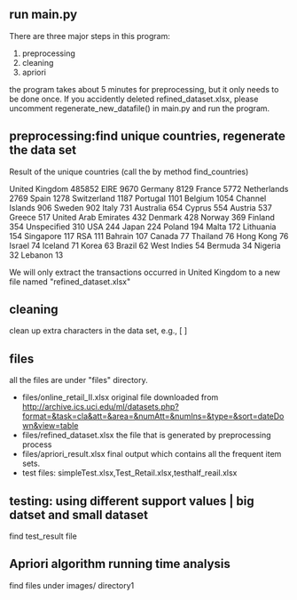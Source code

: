 run main.py
-
There are three major steps in this program:
1. preprocessing
2. cleaning
3. apriori

the program takes about 5 minutes for preprocessing, but it only needs to be done once.
If you accidently deleted refined_dataset.xlsx, please uncomment regenerate_new_datafile() in main.py and run the program.

preprocessing:find unique countries, regenerate the data set
-
Result of the unique countries (call the by method find_countries)

United Kingdom          485852
EIRE                      9670
Germany                   8129
France                    5772
Netherlands               2769
Spain                     1278
Switzerland               1187
Portugal                  1101
Belgium                   1054
Channel Islands            906
Sweden                     902
Italy                      731
Australia                  654
Cyprus                     554
Austria                    537
Greece                     517
United Arab Emirates       432
Denmark                    428
Norway                     369
Finland                    354
Unspecified                310
USA                        244
Japan                      224
Poland                     194
Malta                      172
Lithuania                  154
Singapore                  117
RSA                        111
Bahrain                    107
Canada                      77
Thailand                    76
Hong Kong                   76
Israel                      74
Iceland                     71
Korea                       63
Brazil                      62
West Indies                 54
Bermuda                     34
Nigeria                     32
Lebanon                     13

We will only extract the transactions occurred in United Kingdom to a new file named "refined_dataset.xlsx"

cleaning
-
clean up extra characters in the data set, e.g., [ ]

files
-
all the files are under "files" directory.
- files/online_retail_II.xlsx
original file downloaded from http://archive.ics.uci.edu/ml/datasets.php?format=&task=cla&att=&area=&numAtt=&numIns=&type=&sort=dateDown&view=table
- files/refined_dataset.xlsx
the file that is generated by preprocessing process
- files/apriori_result.xlsx
final output which contains all the frequent item sets.
- test files: simpleTest.xlsx,Test_Retail.xlsx,testhalf_reail.xlsx

testing: using different support values | big datset and small dataset
-
find test_result file

Apriori algorithm running time analysis
-
find files under images/ directory1
